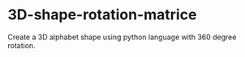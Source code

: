 # 3D-shape-rotation-matrice
Create a 3D alphabet shape using python language with 360 degree rotation.

